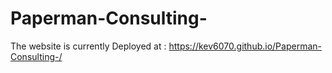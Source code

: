 # Paperman-Consulting-
The website is currently Deployed at :
https://kev6070.github.io/Paperman-Consulting-/
